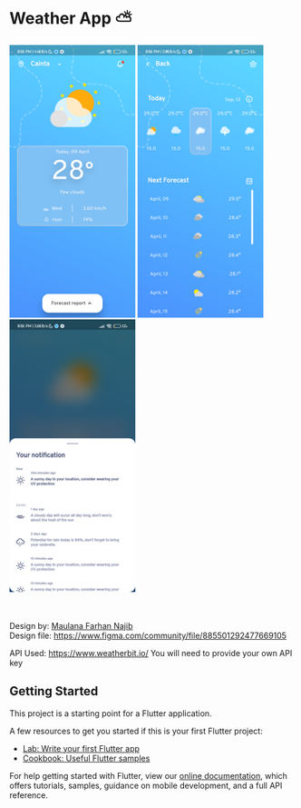 # Weather App ⛅

<img src="/screenshots/homescreen_weather.png?pick=true" width="222" height="480">
<img src="/screenshots/details_screen.png?pick=true" width="222" height="480">
<img src="/screenshots/notification_menu.png?pick=true" width="222" height="480">

<br><br>
Design by: <a href="https://www.figma.com/@maulana">Maulana Farhan Najib</a>
<br>
Design file: https://www.figma.com/community/file/885501292477669105
<br>

API Used: https://www.weatherbit.io/
You will need to provide your own API key

## Getting Started

This project is a starting point for a Flutter application.

A few resources to get you started if this is your first Flutter project:

- [Lab: Write your first Flutter app](https://flutter.dev/docs/get-started/codelab)
- [Cookbook: Useful Flutter samples](https://flutter.dev/docs/cookbook)

For help getting started with Flutter, view our
[online documentation](https://flutter.dev/docs), which offers tutorials,
samples, guidance on mobile development, and a full API reference.
